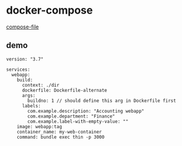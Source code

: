 # docker-compose

[compose-file](https://docs.docker.com/compose/compose-file/)

## demo

```
version: "3.7"

services:
  webapp:
    build:
      context: ./dir
      dockerfile: Dockerfile-alternate
      args:
        buildno: 1 // should define this arg in Dockerfile first
      labels:
        com.example.description: "Accounting webapp"
        com.example.department: "Finance"
        com.example.label-with-empty-value: ""
    image: webapp:tag
    container_name: my-web-container
    command: bundle exec thin -p 3000
```

##